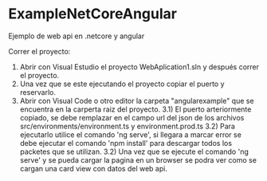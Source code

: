 # ExampleNetCoreAngular
Ejemplo de web api en .netcore y angular

Correr el proyecto: 
1) Abrir con Visual Estudio el proyecto WebAplication1.sln y después correr el proyecto. 
2) Una vez que se este ejecutando el proyecto copiar el puerto y reservarlo. 
3) Abrir con Visual Code o otro editor la carpeta "angularexample" que se encuentra en la carperta raiz del proyecto. 
 3.1) El puerto arteriormente copiado, se debe remplazar en el campo url del json de los archivos src/environments/environment.ts
 y environment.prod.ts 
 3.2) Para ejecutarlo utilice el comando 'ng serve', si llegara a marcar error se debe ejecutar el comando 'npm install' para descargar 
 todos los packetes que se utilizan. 
 3.2) Una vez que se ejecute el comando 'ng serve' y se pueda cargar la pagina en un browser se podra ver como se cargan una card view con datos del web api. 
